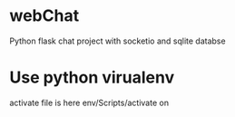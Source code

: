 # webChat
Python flask chat project with socketio and sqlite databse

# Use python virualenv
activate file is here
env/Scripts/activate
on

